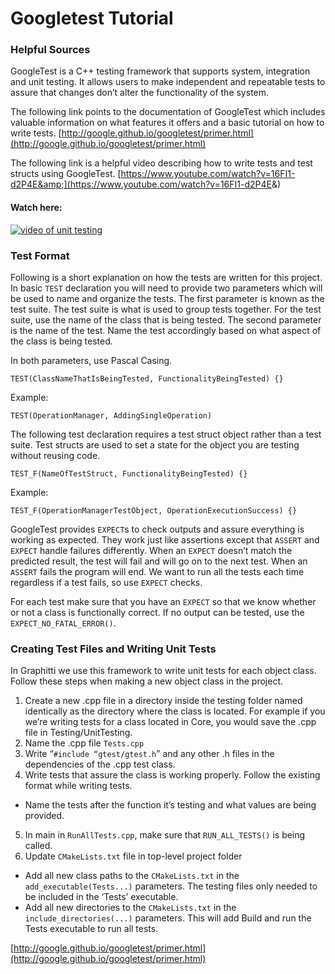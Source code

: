 # Googletest Tutorial

### Helpful Sources

GoogleTest is a C++ testing framework that supports system, integration and unit testing. It allows users to make independent and repeatable tests to assure that changes don’t alter the functionality of the system. 
	
The following link points to the documentation of GoogleTest which includes valuable information on what features it offers and a basic tutorial on how to write tests.
[http://google.github.io/googletest/primer.html](http://google.github.io/googletest/primer.html)

The following link is a helpful video describing how to write tests and test structs using GoogleTest.
[https://www.youtube.com/watch?v=16FI1-d2P4E&amp;](https://www.youtube.com/watch?v=16FI1-d2P4E&amp;)

#### Watch here:

[![video of unit testing](http://img.youtube.com/vi/16FI1-d2P4E/0.jpg)](http://www.youtube.com/watch?v=16FI1-d2P4E "C++ Unit Testing With Google Test Tutorial")

### Test Format

Following is a short explanation on how the tests are written for this project. In basic `TEST` declaration you will need to provide two parameters which will be used to name and organize the tests. The first parameter is known as the test suite. The test suite is what is used to group tests together. For the test suite, use the name of the class that is being tested. The second parameter is the name of the test. Name the test accordingly based on what aspect of the class is being tested. 

In both parameters, use Pascal Casing.

    TEST(ClassNameThatIsBeingTested, FunctionalityBeingTested) {}

Example: 

    TEST(OperationManager, AddingSingleOperation)

The following test declaration requires a test struct object rather than a test suite. Test structs are used to set a state for the object you are testing without reusing code. 

    TEST_F(NameOfTestStruct, FunctionalityBeingTested) {}

Example: 

    TEST_F(OperationManagerTestObject, OperationExecutionSuccess) {}

GoogleTest provides `EXPECT`s to check outputs and assure everything is working as expected. They work just like assertions except that `ASSERT` and `EXPECT` handle failures differently. When an `EXPECT` doesn’t match the predicted result, the test will fail and will go on to the next test. When an `ASSERT` fails the program will end. We want to run all the tests each time regardless if a test fails, so use `EXPECT` checks.

For each test make sure that you have an `EXPECT` so that we know whether or not a class is functionally correct.  If no output can be tested, use the `EXPECT_NO_FATAL_ERROR()`.

### Creating Test Files and Writing Unit Tests

In Graphitti we use this framework to write unit tests for each object class. Follow these steps when making a new object class in the project.

 1. Create a new .cpp file in a directory inside the testing folder named identically as the directory where the class is located. For example if you we’re writing tests for a class  located in Core, you would save the .cpp file in Testing/UnitTesting. 
 2. Name the .cpp file `Tests.cpp` 
 3. Write “`#include “gtest/gtest.h`” and any other .h files in the dependencies of the .cpp test class. 
 4. Write tests that assure the class is working properly. Follow the existing format while writing tests.
 * Name the tests after the function it’s testing and what values are being provided. 
 5. In main in `RunAllTests.cpp`, make sure that `RUN_ALL_TESTS()` is being called.
 6. Update `CMakeLists.txt` file in top-level project folder
* Add all new class paths to the `CMakeLists.txt` in the `add_executable(Tests...)` parameters. The testing files only needed to be included in the ‘Tests’ executable. 
* Add all new directories to the `CMakeLists.txt` in the `include_directories(...)` parameters. This will add  Build and run the Tests executable to run all tests.

[http://google.github.io/googletest/primer.html](http://google.github.io/googletest/primer.html)
